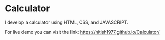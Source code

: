 # Calculator
I develop a calculator using HTML, CSS,  and JAVASCRIPT.

For live demo you can visit the link: https://nitish1977.github.io/Calculator/
